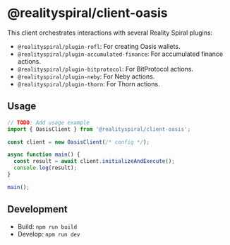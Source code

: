 # @realityspiral/client-oasis

This client orchestrates interactions with several Reality Spiral plugins:

*   `@realityspiral/plugin-rofl`: For creating Oasis wallets.
*   `@realityspiral/plugin-accumulated-finance`: For accumulated finance actions.
*   `@realityspiral/plugin-bitprotocol`: For BitProtocol actions.
*   `@realityspiral/plugin-neby`: For Neby actions.
*   `@realityspiral/plugin-thorn`: For Thorn actions.

## Usage

```typescript
// TODO: Add usage example
import { OasisClient } from '@realityspiral/client-oasis';

const client = new OasisClient(/* config */);

async function main() {
  const result = await client.initializeAndExecute();
  console.log(result);
}

main();
```

## Development

*   Build: `npm run build`
*   Develop: `npm run dev` 